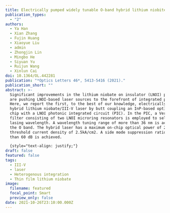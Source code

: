 ```yaml
---
title: Electrically pumped widely tunable O-band hybrid lithium niobite/III-V laser
publication_types:
  - "2"
authors:
  - Ya Han
  - Xian Zhang
  - Fujin Huang
  - Xiaoyue Liu
  - admin
  - Zhongjin Lin
  - Mingbo He
  - Siyuan Yu
  - Ruijun Wang
  - Xinlun Cai
doi: 10.1364/OL.442281
publication: "*Optics Letters 46*, 5413-5416 (2021)."
publication_short: ""
abstract: >-
  Significant improvements in the lithium niobate on insulator (LNOI) platform
  are pushing LNOI-based laser sources to the forefront of integrated photonics.
  Here, we report the first, to the best of our knowledge, electrically pumped
  hybrid lithium niobate/III-V laser by butt coupling an InP-based optical gain
  chip with a LNOI photonic integrated circuit (PIC). In the PIC, a Vernier
  filter consisting of two LNOI microring resonators is employed to select the
  lasing wavelength. A wavelength tuning range of more than 36 nm is achieved in
  the O band. The hybrid laser has a maximum on-chip optical power of 2.5 mW and
  threshold current density of 2.5kA/cm2. A side mode suppression ratio better
  than 60 dB is achieved.

  {style="text-align: justify;"}
draft: false
featured: false
tags:
  - III-V
  - laser
  - Heterogenous integration
  - Thin film lithium niobate
image:
  filename: featured
  focal_point: Smart
  preview_only: false
date: 2021-10-26T23:10:00.000Z
---
```

